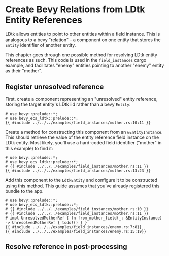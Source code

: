 # Create Bevy Relations from LDtk Entity References
LDtk allows entities to point to other entities within a field instance.
This is analogous to a bevy "relation" - a component on one entity that stores the `Entity` identifier of another entity.

This chapter goes through one possible method for resolving LDtk entity references as such.
This code is used in the `field_instances` cargo example, and facilitates "enemy" entities pointing to another "enemy" entity as their "mother".

## Register unresolved reference
First, create a component representing an "unresolved" entity reference, storing the target entity's LDtk iid rather than a bevy `Entity`:
```rust,no_run
# use bevy::prelude::*;
# use bevy_ecs_ldtk::prelude::*;
{{ #include ../../../examples/field_instances/mother.rs:10:11 }}
```

Create a method for constructing this component from an `&EntityInstance`.
This should retrieve the value of the entity reference field instance on the LDtk entity.
Most likely, you'll use a hard-coded field identifier ("mother" in this example) to find it:
```rust,no_run
# use bevy::prelude::*;
# use bevy_ecs_ldtk::prelude::*;
# {{ #include ../../../examples/field_instances/mother.rs:11 }}
{{ #include ../../../examples/field_instances/mother.rs:13:23 }}
```

Add this component to the `LdtkEntity` and configure it to be constructed using this method.
This guide assumes that you've already registered this bundle to the app.
```rust,no_run
# use bevy::prelude::*;
# use bevy_ecs_ldtk::prelude::*;
# {{ #include ../../../examples/field_instances/mother.rs:10 }}
# {{ #include ../../../examples/field_instances/mother.rs:11 }}
# impl UnresolvedMotherRef { fn from_mother_field(_: &EntityInstance) -> UnresolvedMotherRef { todo!() } }
{{ #include ../../../examples/field_instances/enemy.rs:7:8}}
{{ #include ../../../examples/field_instances/enemy.rs:15:19}}
```

## Resolve reference in post-processing
